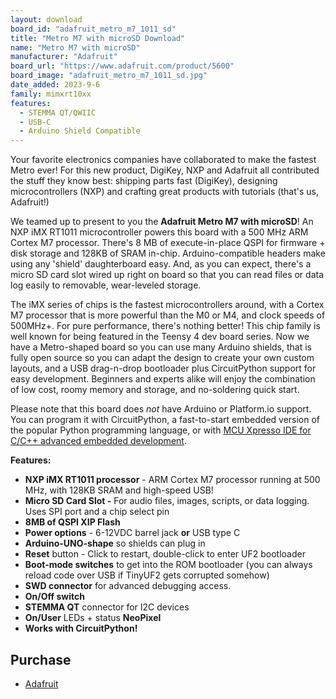 ```yaml
---
layout: download
board_id: "adafruit_metro_m7_1011_sd"
title: "Metro M7 with microSD Download"
name: "Metro M7 with microSD"
manufacturer: "Adafruit"
board_url: "https://www.adafruit.com/product/5600"
board_image: "adafruit_metro_m7_1011_sd.jpg"
date_added: 2023-9-6
family: mimxrt10xx
features:
  - STEMMA QT/QWIIC
  - USB-C
  - Arduino Shield Compatible
---
```


Your favorite electronics companies have collaborated to make the fastest Metro ever! For this new product, DigiKey, NXP and Adafruit all contributed the stuff they know best: shipping parts fast (DigiKey), designing microcontrollers (NXP) and crafting great products with tutorials (that's us, Adafruit!)

We teamed up to present to you the **Adafruit Metro M7 with microSD**! An NXP iMX RT1011 microcontroller powers this board with a 500 MHz ARM Cortex M7 processor. There's 8 MB of execute-in-place QSPI for firmware + disk storage and 128KB of SRAM in-chip. Arduino-compatible headers make using any 'shield' daughterboard easy. And, as you can expect, there's a micro SD card slot wired up right on board so that you can read files or data log easily to removable, wear-leveled storage.

The iMX series of chips is the fastest microcontrollers around, with a Cortex M7 processor that is more powerful than the M0 or M4, and clock speeds of 500MHz+. For pure performance, there's nothing better! This chip family is well known for being featured in the Teensy 4 dev board series. Now we have a Metro-shaped board so you can use many Arduino shields, that is fully open source so you can adapt the design to create your own custom layouts, and a USB drag-n-drop bootloader plus CircuitPython support for easy development. Beginners and experts alike will enjoy the combination of low cost, roomy memory and storage, and no-soldering quick start.

Please note that this board does *not* have Arduino or Platform.io support. You can program it with CircuitPython, a fast-to-start embedded version of the popular Python programming language, or with [MCU Xpresso IDE for C/C++ advanced embedded development](https://www.nxp.com/design/software/development-software/mcuxpresso-software-and-tools-/mcuxpresso-integrated-development-environment-ide:MCUXpresso-IDE).

**Features:**

- **NXP iMX RT1011 processor** - ARM Cortex M7 processor running at 500 MHz, with 128KB SRAM and high-speed USB!
- **Micro SD Card Slot -** For audio files, images, scripts, or data logging. Uses SPI port and a chip select pin
- **8MB of QSPI XIP Flash**
- **Power options** - 6-12VDC barrel jack **or** USB type C
- **Arduino-UNO-shape** so shields can plug in
- **Reset** button - Click to restart, double-click to enter UF2 bootloader
- **Boot-mode switches** to get into the ROM bootloader (you can always reload code over USB if TinyUF2 gets corrupted somehow)
- **SWD connector** for advanced debugging access.
- **On/Off switch**
- **STEMMA QT** connector for I2C devices
- **On/User** LEDs + status **NeoPixel**
- **Works with CircuitPython!**

## Purchase

* [Adafruit](https://www.adafruit.com/product/5600)
